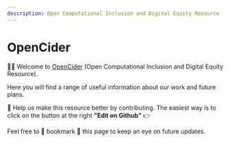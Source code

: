 ```yaml
---
description: Open Computational Inclusion and Digital Equity Resource
---
```


# OpenCider

🖐🏽 Welcome to [OpenCider](https://twitter.com/OpenCIDER) \(Open Computational Inclusion and Digital Equity Resource\). 

Here you will find a range of useful information about our work and future plans.  

🙌 Help us make this resource better by contributing. The easiest way is to click on the button at the right **"Edit on Github"** 👉

Feel free to 📌 bookmark 📌 this page to keep an eye on future updates.

 



